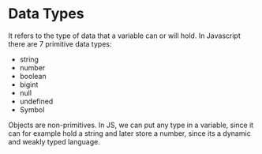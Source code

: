# Data Types
It refers to the type of data that a variable can or will hold. In Javascript there are 7 primitive data types:
- string
- number
- boolean
- bigint
- null
- undefined
- Symbol

Objects are non-primitives.
In JS, we can put any type in a variable, since it can for example hold a string and later store a number, since its a dynamic and weakly typed language.